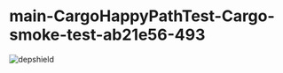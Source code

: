# main-CargoHappyPathTest-Cargo-smoke-test-ab21e56-493

![depshield](https://depshield.sonatype.org/badges/depshield-prod/main-CargoHappyPathTest-Cargo-smoke-test-ab21e56-493/depshield.svg)